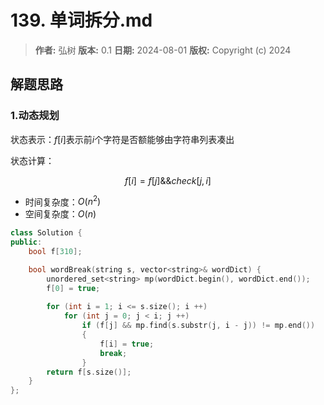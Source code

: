 # 139. 单词拆分.md

> **作者:** 弘树
> **版本:** 0.1
> **日期:** 2024-08-01
> **版权:** Copyright (c) 2024

## 解题思路
### 1.动态规划

状态表示：$f[i]$表示前$i$个字符是否额能够由字符串列表凑出

状态计算：

$$
	f[i] = f[j] \&\& check[j, i]
$$

- 时间复杂度：$O(n^2)$
- 空间复杂度：$O(n)$

```C++
class Solution {
public:
    bool f[310];

    bool wordBreak(string s, vector<string>& wordDict) {
        unordered_set<string> mp(wordDict.begin(), wordDict.end());
        f[0] = true;
        
        for (int i = 1; i <= s.size(); i ++)
            for (int j = 0; j < i; j ++)
                if (f[j] && mp.find(s.substr(j, i - j)) != mp.end())
                {
                    f[i] = true;
                    break;
                }
        return f[s.size()];
    }
};
```